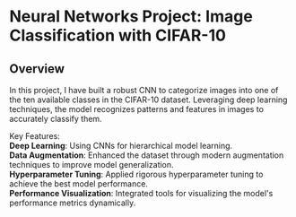 # Neural Networks Project: Image Classification with CIFAR-10

## Overview
In this project, I have built a robust CNN to categorize images into one of the ten available classes in the CIFAR-10 dataset. Leveraging deep learning techniques, the model recognizes patterns and features in images to accurately classify them.<br>

Key Features: <br>
**Deep Learning**: Using CNNs for hierarchical model learning.<br>
**Data Augmentation**: Enhanced the dataset through modern augmentation techniques to improve model generalization.<br>
**Hyperparameter Tuning**: Applied rigorous hyperparameter tuning to achieve the best model performance.<br>
**Performance Visualization**: Integrated tools for visualizing the model's performance metrics dynamically.<br>

